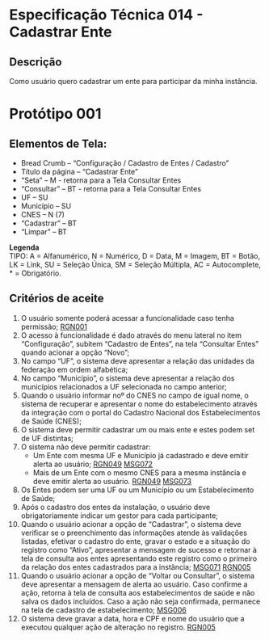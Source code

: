 # Especificação Técnica 014 - Cadastrar Ente

## Descrição
Como usuário quero cadastrar um ente para participar da minha instância. 

# Protótipo 001


## Elementos de Tela:
* Bread Crumb – “Configuração / Cadastro de Entes / Cadastro” 
* Título da página – “Cadastrar Ente” 
* “Seta” – M - retorna para a Tela Consultar Entes 
* “Consultar” – BT - retorna para a Tela Consultar Entes 
* UF – SU 
* Município – SU 
* CNES – N (7) 
* “Cadastrar” – BT 
* “Limpar” – BT 

**Legenda**  
TIPO: A = Alfanumérico, N = Numérico, D = Data, M = Imagem, BT = Botão, LK = Link, SU = Seleção Única, SM = Seleção Múltipla, AC = Autocomplete, * = Obrigatório. 

## Critérios de aceite 
1. O usuário somente poderá acessar a funcionalidade caso tenha permissão; [RGN001](DocumentoDeRegrasv2.md#rgn001)
2. O acesso à funcionalidade é dado através do menu lateral no item “Configuração”, subitem “Cadastro de Entes”, na tela “Consultar Entes” quando acionar a opção “Novo”; 
3. No campo “UF”, o sistema deve apresentar a relação das unidades da federação em ordem alfabética; 
4. No campo “Município”, o sistema deve apresentar a relação dos municípios relacionados a UF selecionada no campo anterior; 
5. Quando o usuário informar noº do CNES no campo de igual nome, o sistema de recuperar e apresentar o nome do estabelecimento através da integração com o portal do Cadastro Nacional dos Estabelecimentos de Saúde (CNES); 
6. O sistema deve permitir cadastrar um ou mais ente e estes podem set de UF distintas; 
7. O sistema não deve permitir cadastrar: 
      * Um Ente com mesma UF e Município já cadastrado e deve emitir alerta ao usuário; [RGN049](DocumentoDeRegrasv2.md#rgn049) [MSG072](DocumentoDeMensagensv2.md#msg072)
      * Mais de um Ente com o mesmo CNES para a mesma instância e deve emitir alerta ao usuário. [RGN049](DocumentoDeRegrasv2.md#rgn049) [MSG073](DocumentoDeMensagensv2.md#msg073)
8. Os Entes podem ser uma UF ou um Município ou um Estabelecimento de Saúde; 
9. Após o cadastro dos entes da instalação, o usuário deve obrigatoriamente indicar um gestor para cada participante; 
10. Quando o usuário acionar a opção de “Cadastrar”, o sistema deve verificar se o preenchimento das informações atende às validações listadas, efetivar o cadastro do ente, gravar o estado e a situação do registro como “Ativo”, apresentar a mensagem de sucesso e retornar à tela de consulta aos entes apresentando este registro como o primeiro da relação dos entes cadastrados para a instância; [MSG071](DocumentoDeMensagensv2.md#msg071) [RGN005](DocumentoDeRegrasv2.md#rgn005)
11. Quando o usuário acionar a opção de “Voltar ou Consultar”, o sistema deve apresentar a mensagem de alerta ao usuário. Caso confirme a ação, retorna à tela de consulta aos estabelecimentos de saúde e não salva os dados incluídos. Caso a ação não seja confirmada, permanece na tela de cadastro de estabelecimento; [MSG006](DocumentoDeMensagensv2.md#msg006)
12. O sistema deve gravar a data, hora e CPF e nome do usuário que a executou qualquer ação de alteração no registro. [RGN005](DocumentoDeRegrasv2.md#rgn005)
